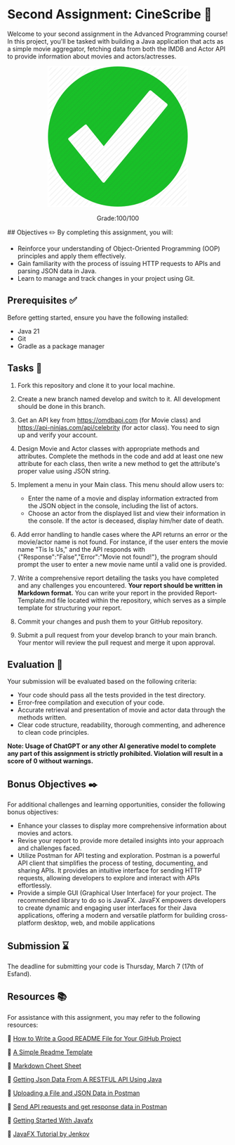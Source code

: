
# Second Assignment: CineScribe 🎥
Welcome to your second assignment in the Advanced Programming course! In this project, you'll be tasked with building a Java application that acts as a simple movie aggregator, fetching data from both the IMDB and Actor API to provide information about movies and actors/actresses.
<div align="center">
<img src="nice.png">

Grade:100/100
</div>
## Objectives ✏️
By completing this assignment, you will:

- Reinforce your understanding of Object-Oriented Programming (OOP) principles and apply them effectively.
- Gain familiarity with the process of issuing HTTP requests to APIs and parsing JSON data in Java.
- Learn to manage and track changes in your project using Git.
## Prerequisites ✅
Before getting started, ensure you have the following installed:

- Java 21
- Git
- Gradle as a package manager
## Tasks 📝
1. Fork this repository and clone it to your local machine.
2. Create a new branch named develop and switch to it. All development should be done in this branch.
3. Get an API key from https://omdbapi.com (for Movie class) and https://api-ninjas.com/api/celebrity (for actor class). You need to sign up and verify your account.
4. Design Movie and Actor classes with appropriate methods and attributes. Complete the methods in the code and add at least one new attribute for each class, then write a new method to get the attribute's proper value using JSON string.
5. Implement a menu in your Main class. This menu should allow users to:

 	- Enter the name of a movie and display information extracted from the JSON object in the console, including the list of actors.
	- Choose an actor from the displayed list and view their information in the console. If the actor is deceased, display him/her date of death.

6. Add error handling to handle cases where the API returns an error or the movie/actor name is not found. For instance, if the user enters the movie name "Tis Is Us," and the API responds with {"Response":"False","Error":"Movie not found!"}, the program should prompt the user to enter a new movie name until a valid one is provided.
7. Write a comprehensive report detailing the tasks you have completed and any challenges you encountered. **Your report should be written in Markdown format.** You can write your report in the provided Report-Template.md file located within the repository, which serves as a simple template for structuring your report.
8. Commit your changes and push them to your GitHub repository.
9. Submit a pull request from your develop branch to your main branch. Your mentor will review the pull request and merge it upon approval.

## Evaluation 📃
Your submission will be evaluated based on the following criteria:

- Your code should pass all the tests provided in the test directory.
- Error-free compilation and execution of your code. 
- Accurate retrieval and presentation of movie and actor data through the methods written.
- Clear code structure, readability, thorough commenting, and adherence to clean code principles.

**Note: Usage of ChatGPT or any other AI generative model to complete any part of this assignment is strictly prohibited. Violation will result in a score of 0 without warnings.**

## Bonus Objectives ✒️
For additional challenges and learning opportunities, consider the following bonus objectives:

- Enhance your classes to display more comprehensive information about movies and actors.
- Revise your report to provide more detailed insights into your approach and challenges faced.
- Utilize Postman for API testing and exploration. Postman is a powerful API client that simplifies the process of testing, documenting, and sharing APIs. It provides an intuitive interface for sending HTTP requests, allowing developers to explore and interact with APIs effortlessly.
- Provide a simple GUI (Graphical User Interface) for your project. The recommended library to do so is JavaFX. JavaFX empowers developers to create dynamic and engaging user interfaces for their Java applications, offering a modern and versatile platform for building cross-platform desktop, web, and mobile applications

## Submission ⌛
The deadline for submitting your code is Thursday, March 7 (17th of Esfand).

## Resources 📚
For assistance with this assignment, you may refer to the following resources:

🔗 [How to Write a Good README File for Your GitHub Project](https://www.freecodecamp.org/news/how-to-write-a-good-readme-file/)

🔗 [A Simple Readme Template](https://gist.github.com/DomPizzie/7a5ff55ffa9081f2de27c315f5018afc)

🔗 [Markdown Cheet Sheet](https://www.freecodecamp.org/news/markdown-cheat-sheet/)

🔗 [Getting Json Data From A RESTFUL API Using Java](https://medium.com/swlh/getting-json-data-from-a-restful-api-using-java-b327aafb3751)

🔗 [Uploading a File and JSON Data in Postman](https://www.baeldung.com/postman-upload-file-json)

🔗 [Send API requests and get response data in Postman](https://learning.postman.com/docs/sending-requests/requests/)

🔗 [Getting Started With Javafx](https://openjfx.io/openjfx-docs/)

🔗 [JavaFX Tutorial by Jenkov](https://jenkov.com/tutorials/javafx/index.html)
 
 
